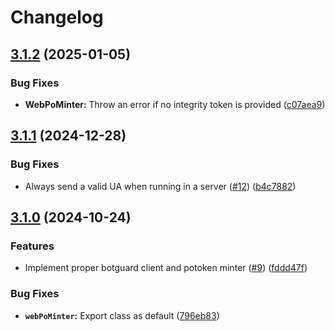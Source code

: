 # Changelog

## [3.1.2](https://github.com/LuanRT/BgUtils/compare/v3.1.1...v3.1.2) (2025-01-05)


### Bug Fixes

* **WebPoMinter:** Throw an error if no integrity token is provided ([c07aea9](https://github.com/LuanRT/BgUtils/commit/c07aea96311bc582e4657411c9b54c6a5ee41b22))

## [3.1.1](https://github.com/LuanRT/BgUtils/compare/v3.1.0...v3.1.1) (2024-12-28)


### Bug Fixes

* Always send a valid UA when running in a server ([#12](https://github.com/LuanRT/BgUtils/issues/12)) ([b4c7882](https://github.com/LuanRT/BgUtils/commit/b4c788279427f2ce347ae4d8ffa801e1ff13fb55))

## [3.1.0](https://github.com/LuanRT/BgUtils/compare/v3.0.0...v3.1.0) (2024-10-24)


### Features

* Implement proper botguard client and potoken minter ([#9](https://github.com/LuanRT/BgUtils/issues/9)) ([fddd47f](https://github.com/LuanRT/BgUtils/commit/fddd47f3ca87ffb5df3da0232d20320cb5c0d472))


### Bug Fixes

* **`webPoMinter`:** Export class as default ([796eb83](https://github.com/LuanRT/BgUtils/commit/796eb839ce4cbf3290b072e99ea238ceb44e89c2))
